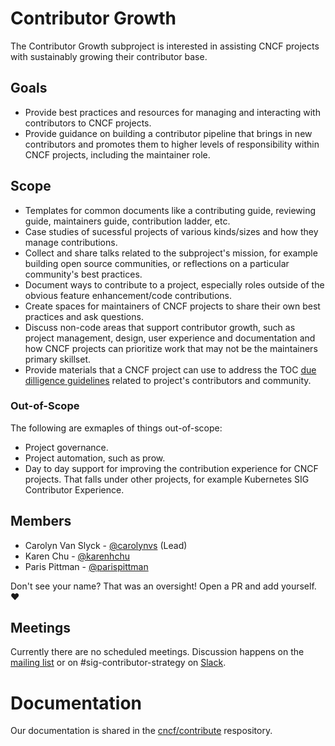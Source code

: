# Contributor Growth

The Contributor Growth subproject is interested in assisting CNCF projects with
sustainably growing their contributor base.

## Goals

* Provide best practices and resources for managing and interacting with
  contributors to CNCF projects.
* Provide guidance on building a contributor pipeline that brings in new
  contributors and promotes them to higher levels of responsibility within CNCF
  projects, including the maintainer role.

## Scope

* Templates for common documents like a contributing guide, reviewing guide,
  maintainers guide, contribution ladder, etc.
* Case studies of sucessful projects of various kinds/sizes and how they manage
  contributions.
* Collect and share talks related to the subproject's mission, for example
  building open source communities, or reflections on a particular community's
  best practices.
* Document ways to contribute to a project, especially roles outside of the
  obvious feature enhancement/code contributions.
* Create spaces for maintainers of CNCF projects to share their own best
  practices and ask questions.
* Discuss non-code areas that support contributor growth, such as project
  management, design, user experience and documentation and how CNCF projects
  can prioritize work that may not be the maintainers primary skillset.
* Provide materials that a CNCF project can use to address the TOC [due
  dilligence guidelines] related to project's contributors and community.

[due dilligence guidelines]: https://github.com/cncf/toc/blob/master/process/due-diligence-guidelines.md#project

### Out-of-Scope

The following are exmaples of things out-of-scope:

* Project governance.
* Project automation, such as prow.
* Day to day support for improving the contribution experience for CNCF
  projects. That falls under other projects, for example Kubernetes SIG
  Contributor Experience.

## Members

* Carolyn Van Slyck - [@carolynvs](https://github.com/carolynvs) (Lead)
* Karen Chu - [@karenhchu](https://github.com/karenhchu)
* Paris Pittman - [@parispittman](https://github.com/parispittman)

Don't see your name? That was an oversight! Open a PR and add yourself. ❤️

## Meetings

Currently there are no scheduled meetings.  Discussion happens on the
[mailing list] or on #sig-contributor-strategy on [Slack].

[mailing list]: https://lists.cncf.io/g/cncf-sig-contributor-strategy
[Slack]: https://slack.cncf.io/

# Documentation

Our documentation is shared in the [cncf/contribute] respository.

[cncf/contribute]: https://github.com/cncf/contribute
